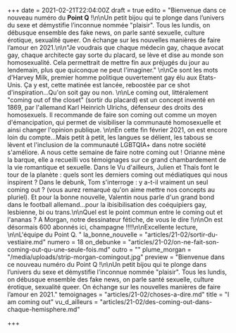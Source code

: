 +++
date = 2021-02-21T22:04:00Z
draft = true
edito = "Bienvenue dans ce nouveau numéro du **Point Q** !\n\nUn petit bijou qui te plonge dans l’univers du sexe et démystifie l’inconnue nommée \"plaisir\". Tous les lundis, on débusque ensemble des fake news, on parle santé sexuelle, culture érotique, sexualité queer. On échange sur les nouvelles manières de faire l’amour en 2021.\n\n\"Je voudrais que chaque médecin gay, chaque avocat gay, chaque architecte gay sorte du placard, se lève et dise au monde son homosexualité. Cela permettrait de mettre fin aux préjugés du jour au lendemain, plus que quiconque ne peut l'imaginer.\" \n\nCe sont les mots d'Harvey Milk, premier homme politique ouvertement gay élu aux Etats-Unis. Ça y est, cette matinée est lancée, reboostée par ce shot d'inspiration...Qu'on soit gay ou non. \n\nLe coming out, littéralement \"coming out of the closet\" (sortir du placard) est un concept inventé en 1869, par l'allemand Karl Heinrich Ulrichs, défenseur des droits des homosexuels. Il recommande de faire son coming out comme un moyen d'émancipation, qui permet de visibiliser la communauté homosexuelle et ainsi changer l'opinion publique. \n\nEn cette fin février 2021, on est encore loin du compte...Mais petit à petit, les langues se délient, les tabous se lèvent et l'inclusion de la communauté LGBTQIA+ dans notre société s'améliore. A nous cette semaine de faire notre coming out ! Orianne mène la barque, elle a recueilli vos témoignages sur ce grand chambardement de la vie romantique et sexuelle. Dans le Vu d'ailleurs, Julien et Thaïs font le tour de la planète : quels sont les derniers coming out médiatiques qui nous inspirent ? Dans le debunk, Tom s'interroge : y a-t-il vraiment un seul coming out ? (vous aurez remarqué qu'on aime mettre nos concepts au pluriel). Et pour la bonne nouvelle, Valentin nous parle d'un grand bond dans le football allemand...pour la ibisibilisation des coéquipiers gay, lesbienne, bi ou trans.\n\nQuel est le point commun entre le coming out et l'ananas ? A Morgan, notre dessinateur fétiche, de vous le dire !\n\nOn est désormais 600 abonnés ici, champagne !!!!\n\nExcellente lecture, \n\nL'équipe du Point Q. "
la_bonne_nouvelle = "articles/21-02/sortir-du-vestiaire.md"
numero = 18
on_debunke = "articles/21-02/on-ne-fait-son-coming-out-qu-une-seule-fois.md"
outro = ""
plume_morgan = "/media/uploads/strip-morgan-comingout.jpg"
preview = "Bienvenue dans ce nouveau numéro du Point Q !\n\nUn petit bijou qui te plonge dans l’univers du sexe et démystifie l’inconnue nommée \"plaisir\". Tous les lundis, on débusque ensemble des fake news, on parle santé sexuelle, culture érotique, sexualité queer. On échange sur les nouvelles manières de faire l’amour en 2021."
temoignages = "articles/21-02/choses-a-dire.md"
title = "I am coming out"
vu_d_ailleurs = "articles/21-02/des-coming-out-dans-chaque-hemisphere.md"

+++
